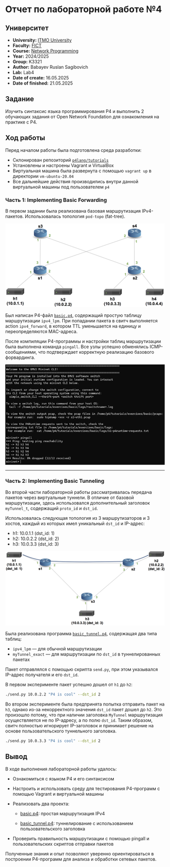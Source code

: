 # Отчет по лабораторной работе №4

## Университет
* **University:** [ITMO University](https://itmo.ru/ru/)  
* **Faculty:** [FICT](https://fict.itmo.ru)  
* **Course:** [Network Programming](https://github.com/itmo-ict-faculty/network-programming)  
* **Year:** 2024/2025  
* **Group:** K3321  
* **Author:** Babayev Ruslan Sagibovich  
* **Lab:** Lab4  
* **Date of create:** 16.05.2025  
* **Date of finished:** 21.05.2025  

## Задание

Изучить синтаксис языка программирования P4 и выполнить 2 обучающих задания от Open Network Foundation для ознакомления на практике с P4.

## Ход работы

Перед началом работы была подготовлена среда разработки:
- Склонирован репозиторий [`p4lang/tutorials`](https://github.com/p4lang/tutorials)
- Установлены и настроены Vagrant и VirtualBox
- Виртуальная машина была развернута с помощью `vagrant up` в директории `vm-ubuntu-20.04`
- Все дальнейшие действия производились внутри данной виртуальной машины под пользователем `p4`

### Часть 1: Implementing Basic Forwarding

В первом задании была реализована базовая маршрутизация IPv4-пакетов. Использовалась топология `pod-topo` (fat-tree).

![Настройка роутеров](images/schema_1.png)

Был написан P4-файл [`basic.p4`](basic.p4), содержащий простую таблицу маршрутизации `ipv4_lpm`. При попадании пакета в свитч выполняется action `ipv4_forward`, в котором TTL уменьшается на единицу и переопределяются MAC-адреса.

После компиляции P4-программы и настройки таблиц маршрутизации была выполнена команда `pingall`. Все узлы успешно обменялись ICMP-сообщениями, что подтверждает корректную реализацию базового форвардинга.

![Результат pingall](images/basic.png)

---

### Часть 2: Implementing Basic Tunneling

Во второй части лабораторной работы рассматривалась передача пакетов через виртуальные туннели. В отличие от базовой маршрутизации, здесь использовался дополнительный заголовок `myTunnel_t`, содержащий `proto_id` и `dst_id`.

Использовалась следующая топология из 3 маршрутизаторов и 3 хостов, каждый из которых имел уникальный `dst_id` и IP-адрес:

- h1: 10.0.1.1 (dst_id: 1)  
- h2: 10.0.2.2 (dst_id: 2)  
- h3: 10.0.3.3 (dst_id: 3)  

![Топология для туннелирования](images/schema_2.png)

Была реализована программа [`basic_tunnel.p4`](basic_tunnel.p4), содержащая два типа таблиц:
- `ipv4_lpm` — для обычной маршрутизации
- `myTunnel_exact` — для маршрутизации по `dst_id` в туннелированных пакетах

Пакет отправлялся с помощью скрипта `send.py`, при этом указывался IP-адрес получателя и его `dst_id`.

В первом эксперименте пакет успешно дошел от `h1` до `h2`:

```bash
./send.py 10.0.2.2 "P4 is cool" --dst_id 2
```

Во втором эксперименте была предпринята попытка отправить пакет на `h3`, однако из-за некорректного значения `dst_id` пакет дошел до `h2`. Это произошло потому, что при наличии заголовка `MyTunnel` маршрутизация осуществляется не по IP-адресу, а по полю `dst_id`. Таким образом, свитч полностью игнорирует IP-заголовок и принимает решение на основе пользовательского туннельного заголовка.

```bash
./send.py 10.0.3.3 "P4 is cool" --dst_id 2
```

## Вывод

В ходе выполнения лабораторной работы удалось:

* Ознакомиться с языком P4 и его синтаксисом

* Настроить и использовать среду для тестирования P4-программ с помощью Vagrant и виртуальной машины

* Реализовать два проекта:

  * [basic.p4](basic.p4): простая маршрутизация IPv4

  * [basic_tunnel.p4](basic_tunnel.p4): туннелирование с использованием пользовательского заголовка

* Проверить правильность маршрутизации с помощью pingall и пользовательских скриптов отправки пакетов

Полученные знания и опыт позволяют уверенно ориентироваться в построении P4-программ для анализа и обработки сетевых пакетов.

